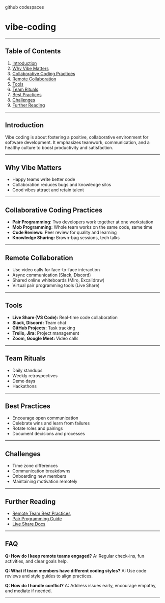 github codespaces
# vibe-coding

---

## Table of Contents
1. [Introduction](#introduction)
2. [Why Vibe Matters](#why-vibe-matters)
3. [Collaborative Coding Practices](#collaborative-coding-practices)
4. [Remote Collaboration](#remote-collaboration)
5. [Tools](#tools)
6. [Team Rituals](#team-rituals)
7. [Best Practices](#best-practices)
8. [Challenges](#challenges)
9. [Further Reading](#further-reading)

---

## Introduction
Vibe coding is about fostering a positive, collaborative environment for software development. It emphasizes teamwork, communication, and a healthy culture to boost productivity and satisfaction.

---

## Why Vibe Matters
- Happy teams write better code
- Collaboration reduces bugs and knowledge silos
- Good vibes attract and retain talent

---

## Collaborative Coding Practices
- **Pair Programming:** Two developers work together at one workstation
- **Mob Programming:** Whole team works on the same code, same time
- **Code Reviews:** Peer review for quality and learning
- **Knowledge Sharing:** Brown-bag sessions, tech talks

---

## Remote Collaboration
- Use video calls for face-to-face interaction
- Async communication (Slack, Discord)
- Shared online whiteboards (Miro, Excalidraw)
- Virtual pair programming tools (Live Share)

---

## Tools
- **Live Share (VS Code):** Real-time code collaboration
- **Slack, Discord:** Team chat
- **GitHub Projects:** Task tracking
- **Trello, Jira:** Project management
- **Zoom, Google Meet:** Video calls

---

## Team Rituals
- Daily standups
- Weekly retrospectives
- Demo days
- Hackathons

---

## Best Practices
- Encourage open communication
- Celebrate wins and learn from failures
- Rotate roles and pairings
- Document decisions and processes

---

## Challenges
- Time zone differences
- Communication breakdowns
- Onboarding new members
- Maintaining motivation remotely

---

## Further Reading
- [Remote Team Best Practices](https://about.gitlab.com/company/culture/all-remote/guide/)
- [Pair Programming Guide](https://martinfowler.com/articles/on-pair-programming.html)
- [Live Share Docs](https://docs.microsoft.com/en-us/visualstudio/liveshare/)

---

## FAQ
**Q: How do I keep remote teams engaged?**
A: Regular check-ins, fun activities, and clear goals help.

**Q: What if team members have different coding styles?**
A: Use code reviews and style guides to align practices.

**Q: How do I handle conflict?**
A: Address issues early, encourage empathy, and mediate if needed.

---
